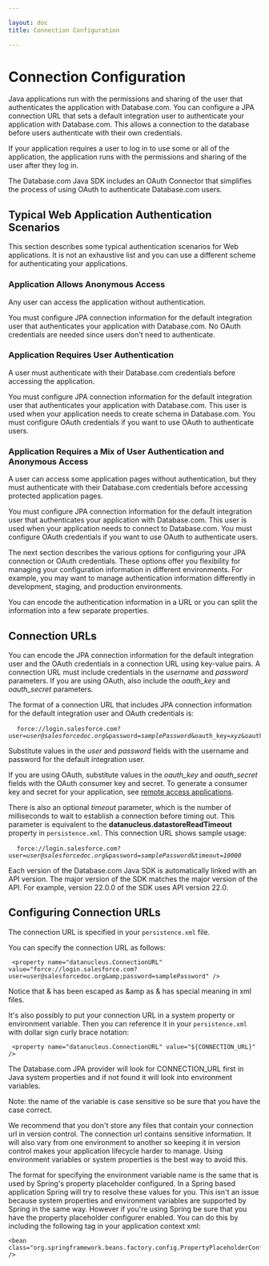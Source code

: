 ```yaml
---

layout: doc
title: Connection Configuration

---
```

# Connection Configuration

Java applications run with the permissions and sharing of the user that authenticates the application with Database.com. You can configure a JPA connection URL that sets a default integration user to authenticate your application with Database.com. This allows a connection to the database before users authenticate with their own credentials.

If your application requires a user to log in to use some or all of the application, the application runs with the permissions and sharing of the user after they log in.

The Database.com Java SDK includes an OAuth Connector that simplifies the process of using OAuth to authenticate Database.com users.

## Typical Web Application Authentication Scenarios

This section describes some typical authentication scenarios for Web applications. It is not an exhaustive list and you can use a different scheme for authenticating your applications.

### Application Allows Anonymous Access

Any user can access the application without authentication.

You must configure JPA connection information for the default integration user that authenticates your application with Database.com. No OAuth credentials are needed since users don't need to authenticate.

### Application Requires User Authentication

A user must authenticate with their Database.com credentials before accessing the application.

You must configure JPA connection information for the default integration user that authenticates your application with Database.com. This user is used when your application needs to create schema in Database.com. You must configure OAuth credentials if you want to use OAuth to authenticate users.

### Application Requires a Mix of User Authentication and Anonymous Access

A user can access some application pages without authentication, but they must authenticate with their Database.com credentials before accessing protected application pages.

You must configure JPA connection information for the default integration user that authenticates your application with Database.com. This user is used when your application needs to connect to Database.com. You must configure OAuth credentials if you want to use OAuth to authenticate users.

The next section describes the various options for configuring your JPA connection or OAuth credentials. These options offer you flexibility for managing your configuration information in different environments. For example, you may want to manage authentication information differently in development, staging, and production environments.

You can encode the authentication information in a URL or you can split the information into a few separate properties.

## Connection URLs

You can encode the JPA connection information for the default integration user and the OAuth credentials in a connection URL using key-value pairs. A connection URL must include credentials in the *username* and *password* parameters. If you are using OAuth, also include the *oauth_key* and *oauth_secret* parameters.

The format of a connection URL that includes JPA connection information for the default integration user and OAuth credentials is:

<pre>
  <code>force://login.salesforce.com?user=<em>user@salesforcedoc.org</em>&password=<em>samplePassword</em>&oauth_key=<em>xyz</em>&oauth_secret=<em>abc</em></code>
</pre>

Substitute values in the *user* and *password* fields with the username and password for the default integration user.

If you are using OAuth, substitute values in the *oauth_key* and *oauth_secret* fields with the OAuth consumer key and secret. To generate a consumer key and secret for your application, see [remote access applications](oauth-auth#RAA). 

There is also an optional *timeout* parameter, which is the number of milliseconds to wait to establish a connection before
timing out. This parameter is equivalent to the **datanucleus.datastoreReadTimeout** property in `persistence.xml`. This connection URL shows sample usage:
    
<pre>
  <code>force://login.salesforce.com?user=<em>user@salesforcedoc.org</em>&password=<em>samplePassword</em>&timeout=<em>10000</em></code>
</pre>

Each version of the Database.com Java SDK is automatically linked with an API version. The major version of the SDK matches the major version of the API. For example, version 22.0.0 of the SDK uses API version 22.0.

<a name ="configConnectionURL"> </a>
## Configuring Connection URLs

The connection URL is specified in your `persistence.xml` file. 

You can specify the connection URL as follows: 

     <property name="datanucleus.ConnectionURL" value="force://login.salesforce.com?user=user@salesforcedoc.org&amp;password=samplePassword" />

Notice that & has been escaped as &amp as & has special meaning in xml files. 

It's also possibly to put your connection URL in a system property or environment variable. Then you can reference it in your `persistence.xml` with dollar sign curly brace notation:

     <property name="datanucleus.ConnectionURL" value="${CONNECTION_URL}" />

The Database.com JPA provider will look for CONNECTION_URL first in Java system properties and if not found it will look into environment variables.

Note: the name of the variable is case sensitive so be sure that you have the case correct.

We recommend that you don't store any files that contain your connection url in version control. The connection url contains sensitive information. It will also vary from one environment to another so keeping it in version control makes your application lifecycle harder to manage. Using environment variables or system properties is the best way to avoid this.

The format for specifying the environment variable name is the same that is used by Spring's property placeholder configured. In a Spring based application Spring will try to resolve these values for you. This isn't an issue because system properties and environment variables are supported by Spring in the same way. However if you're using Spring be sure that you have the property placeholder configurer enabled. You can do this by including the following tag in your application context xml: 

    <bean class="org.springframework.beans.factory.config.PropertyPlaceholderConfigurer" />
